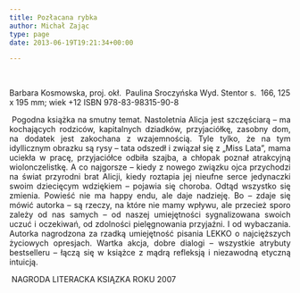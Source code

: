 ```yaml
---
title: Pozłacana rybka
author: Michał Zając
type: page
date: 2013-06-19T19:21:34+00:00

---
```

&nbsp;

Barbara Kosmowska, proj. okł.  Paulina Sroczyńska Wyd. Stentor s.  166, 125 x 195 mm; wiek +12 ISBN 978-83-98315-90-8

<p style="text-align: justify;">
   Pogodna książka na smutny temat. Nastoletnia Alicja jest szczęściarą – ma kochających rodziców, kapitalnych dziadków, przyjaciółkę, zasobny dom, na dodatek jest zakochana z wzajemnością. Tyle tylko, że na tym idyllicznym obrazku są rysy – tata odszedł i związał się z „Miss Lata”, mama uciekła w pracę, przyjaciółce odbiła szajba, a chłopak poznał atrakcyjną wiolonczelistkę. A co najgorsze – kiedy z nowego związku ojca przychodzi na świat przyrodni brat Alicji, kiedy roztapia jej nieufne serce jedynaczki swoim dziecięcym wdziękiem – pojawia się choroba. Odtąd wszystko się zmienia. Powieść nie ma happy endu, ale daje nadzieję. Bo – zdaje się mówić autorka – są rzeczy, na które nie mamy wpływu, ale przecież sporo zależy od nas samych – od naszej umiejętności sygnalizowana swoich uczuć i oczekiwań, od zdolności pielęgnowania przyjaźni. I od wybaczania. Autorka nagrodzona za rzadką umiejętność pisania LEKKO o najcięższych życiowych opresjach. Wartka akcja, dobre dialogi – wszystkie atrybuty bestselleru – łączą się w książce z mądrą refleksją i niezawodną etyczną intuicją.
</p>

 NAGRODA LITERACKA KSIĄZKA ROKU 2007
